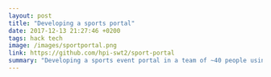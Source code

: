 ```yaml
---
layout: post
title: "Developing a sports portal"
date: 2017-12-13 21:27:46 +0200
tags: hack tech
image: /images/sportportal.png
link: https://github.com/hpi-swt2/sport-portal
summary: "Developing a sports event portal in a team of ~40 people using agile project management"
---
```

